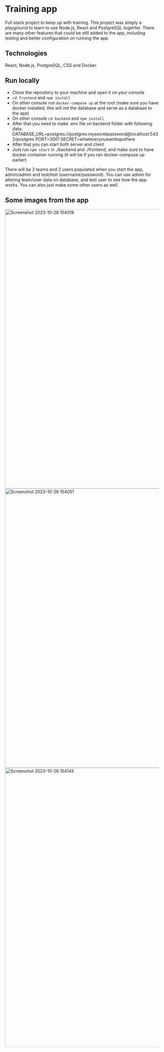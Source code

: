 # Training app
Full stack project to keep up with training. This project was simply a playground to learn to use Node.js, React and PostgreSQL togehter. There are many other features that could be still added to the app, including testing and better configuration on running the app.

## Technologies
React, Node.js, PostgreSQL, CSS and Docker.

## Run locally
- Clone the repository to your machine and open it on your console
- `cd frontend` and `npm install`
- On other console run `docker-compose up` at the root (make sure you have docker installed, this will init the database and serve as a database to the app)
- On other console `cd backend` and `npm install`
- After that you need to make .env file on backend folder with following data:
  DATABASE_URL=postgres://postgres:mysecretpassword@localhost:5432/postgres
  PORT=3001
  SECRET=whateveryouwanttoputhere
- After that you can start both server and client
- Just run `npm start` in ./backend and ./frontend, and make sure to have docker container running (it will be if you ran docker-compose up earlier)

There will be 2 teams and 2 users populated when you start the app, admin/admin and test/test (username/password). You can use admin for altering team/user data on database, and test user to see how the app works. You can also just make some other users as well.

## Some images from the app
<img width="915" alt="Screenshot 2023-10-26 154018" src="https://github.com/Spirilo/training-app/assets/101670946/ff618bdc-24ed-42fe-b562-367289fe0bf6">
<img width="915" alt="Screenshot 2023-10-26 154051" src="https://github.com/Spirilo/training-app/assets/101670946/bdbb0221-3f48-4ea0-a47a-8048c7314885">
<img width="915" alt="Screenshot 2023-10-26 154145" src="https://github.com/Spirilo/training-app/assets/101670946/100e5d84-f00e-4e25-8cac-fc888488e849">
